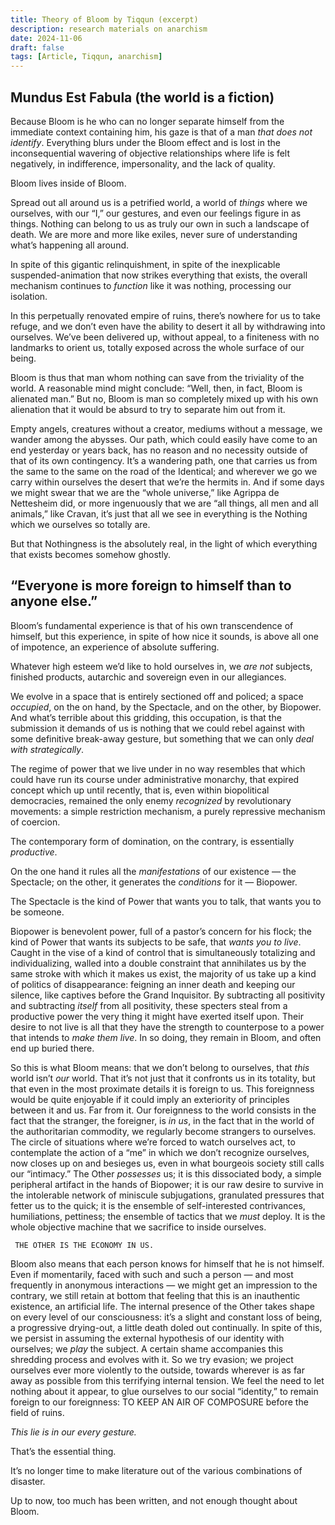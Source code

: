 ```yaml
---
title: Theory of Bloom by Tiqqun (excerpt)
description: research materials on anarchism
date: 2024-11-06
draft: false 
tags: [Article, Tiqqun, anarchism] 
---
```

## Mundus Est Fabula (the world is a fiction)
Because Bloom is he who can no longer separate himself from the immediate context containing him, his gaze is that of a man *that does not identify*. Everything blurs under the Bloom effect and is lost in the inconsequential wavering of objective relationships where life is felt negatively, in indifference, impersonality, and the lack of quality.

Bloom lives inside of Bloom.

Spread out all around us is a petrified world, a world of *things* where we ourselves, with our “I,” our gestures, and even our feelings figure in as things. Nothing can belong to us as truly our own in such a landscape of death. We are more and more like exiles, never sure of understanding what’s happening all around.

In spite of this gigantic relinquishment, in spite of the inexplicable suspended-animation that now strikes everything that exists, the overall mechanism continues to *function* like it was nothing, processing our isolation.

In this perpetually renovated empire of ruins, there’s nowhere for us to take refuge, and we don’t even have the ability to desert it all by withdrawing into ourselves. We’ve been delivered up, without appeal, to a finiteness with no landmarks to orient us, totally exposed across the whole surface of our being.

Bloom is thus that man whom nothing can save from the triviality of the world. A reasonable mind might conclude: “Well, then, in fact, Bloom is alienated man.” But no, Bloom is man so completely mixed up with his own alienation that it would be absurd to try to separate him out from it.

Empty angels, creatures without a creator, mediums without a message, we wander among the abysses. Our path, which could easily have come to an end yesterday or years back, has no reason and no necessity outside of that of its own contingency. It’s a wandering path, one that carries us from the same to the same on the road of the Identical; and wherever we go we carry within ourselves the desert that we’re the hermits in. And if some days we might swear that we are the “whole universe,” like Agrippa de Nettesheim did, or more ingenuously that we are “all things, all men and all animals,” like Cravan, it’s just that all we see in everything is the Nothing which we ourselves so totally are.

But that Nothingness is the absolutely real, in the light of which everything that exists becomes somehow ghostly.


## “Everyone is more foreign to himself than to anyone else.”
Bloom’s fundamental experience is that of his own transcendence of himself, but this experience, in spite of how nice it sounds, is above all one of impotence, an experience of absolute suffering.

Whatever high esteem we’d like to hold ourselves in, we *are not* subjects, finished products, autarchic and sovereign even in our allegiances.

We evolve in a space that is entirely sectioned off and policed; a space *occupied*, on the on hand, by the Spectacle, and on the other, by Biopower. And what’s terrible about this gridding, this occupation, is that the submission it demands of us is nothing that we could rebel against with some definitive break-away gesture, but something that we can only *deal with strategically*.

The regime of power that we live under in no way resembles that which could have run its course under administrative monarchy, that expired concept which up until recently, that is, even within biopolitical democracies, remained the only enemy *recognized* by revolutionary movements: a simple restriction mechanism, a purely repressive mechanism of coercion.

The contemporary form of domination, on the contrary, is essentially *productive*.

On the one hand it rules all the *manifestations* of our existence — the Spectacle; on the other, it generates the *conditions* for it — Biopower.

The Spectacle is the kind of Power that wants you to talk, that wants you to be someone.

Biopower is benevolent power, full of a pastor’s concern for his flock; the kind of Power that wants its subjects to be safe, that *wants you to live*. Caught in the vise of a kind of control that is simultaneously totalizing and individualizing, walled into a double constraint that annihilates us by the same stroke with which it makes us exist, the majority of us take up a kind of politics of disappearance: feigning an inner death and keeping our silence, like captives before the Grand Inquisitor. By subtracting all positivity and subtracting *itself* from all positivity, these specters steal from a productive power the very thing it might have exerted itself upon. Their desire to not live is all that they have the strength to counterpose to a power that intends to *make them live*. In so doing, they remain in Bloom, and often end up buried there.

So this is what Bloom means: that we don’t belong to ourselves, that *this* world isn’t *our* world. That it’s not just that it confronts us in its totality, but that even in the most proximate details it is foreign to us. This foreignness would be quite enjoyable if it could imply an exteriority of principles between it and us. Far from it. Our foreignness to the world consists in the fact that the stranger, the foreigner, is *in us*, in the fact that in the world of the authoritarian commodity, we regularly become strangers to ourselves. The circle of situations where we’re forced to watch ourselves act, to contemplate the action of a “me” in which we don’t recognize ourselves, now closes up on and besieges us, even in what bourgeois society still calls our “intimacy.” The Other *possesses* us; it is this dissociated body, a simple peripheral artifact in the hands of Biopower; it is our raw desire to survive in the intolerable network of miniscule subjugations, granulated pressures that fetter us to the quick; it is the ensemble of self-interested contrivances, humiliations, pettiness; the ensemble of tactics that we *must* deploy. It is the whole objective machine that we sacrifice to inside ourselves.

     THE OTHER IS THE ECONOMY IN US.

Bloom also means that each person knows for himself that he is not himself. Even if momentarily, faced with such and such a person — and most frequently in anonymous interactions — we might get an impression to the contrary, we still retain at bottom that feeling that this is an inauthentic existence, an artificial life. The internal presence of the Other takes shape on every level of our consciousness: it’s a slight and constant loss of being, a progressive drying-out, a little death doled out continually. In spite of this, we persist in assuming the external hypothesis of our identity with ourselves; we *play* the subject. A certain shame accompanies this shredding process and evolves with it. So we try evasion; we project ourselves ever more violently to the outside, towards wherever is as far away as possible from this terrifying internal tension. We feel the need to let nothing about it appear, to glue ourselves to our social “identity,” to remain foreign to our foreignness: TO KEEP AN AIR OF COMPOSURE before the field of ruins.

*This lie is in our every gesture.*

That’s the essential thing.

It’s no longer time to make literature out of the various combinations of disaster.

Up to now, too much has been written, and not enough thought about Bloom.
